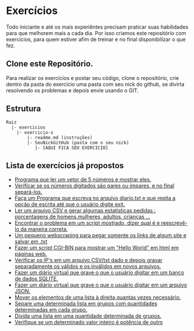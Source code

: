 # Exercícios
Todo iniciante e até os mais experiêntes precisam praticar suas habilidades para que melhorem mais a cada dia. 
Por isso criamos este repositório com exercícios, para quem estiver afim de treinar e no final disponibilizar o que fez.

## Clone este Repositório.
Para realizar os exercícios e postar seu código, clone o repositório, crie dentro da pasta do exercício uma pasta com seu nick do github, se divirta resolvendo os problemas e depois envie usando o GIT.

## Estrutura 

```
Raiz
  |- exercicios
    |- exercicio-x
        |- readme.md (instruções)
        |- SeuNickGitHub (pasta com o seu nick)
           |- [AQUI FICA SEU EXERCICIO]
```

## Lista de exercícios já propostos

- [Programa que ler um vetor de 5 números e mostrar eles.](https://github.com/pythoneiros/Exercicios/tree/master/exercicio-01)
- [Verificar se os números digitados são pares ou ímpares, e no final separá-los.](https://github.com/pythoneiros/Exercicios/tree/master/exercicio-02)
- [Faça um Programa que escreva no arquivo diario.txt e que repita a opção de escrita até que o usuário digite exit.](https://github.com/pythoneiros/Exercicios/tree/master/exercicio-03)
- [Ler um arquivo CSV e gerar algumas estatísticas pedidas : porcentagens de homens,mulheres, adultos, crianças ...](https://github.com/pythoneiros/Exercicios/tree/master/exercicio-04)
- [Encontrar o problema em um script mostrado, dizer qual é e reescrevê-lo da maneira correta.](https://github.com/pythoneiros/Exercicios/tree/master/exercicio-05)
- [Um pequeno webscraping para pegar somente os links de algum site e salvar em .txt](https://github.com/pythoneiros/Exercicios/tree/master/exercicio-06)
- [Fazer um script CGI-BIN para mostrar um "Hello World" em html em páginas web.](https://github.com/pythoneiros/Exercicios/tree/master/exercicio-07)
- [Verificar os IP's em um arquivo CSV/txt dado e depois gravar separadamente os válidos e os inválidos em novos arquivos.](https://github.com/pythoneiros/Exercicios/tree/master/exercicio-08)
- [Fazer um diário virtual que grave o que o usuário digitar em um banco de dados SQLITE.](https://github.com/pythoneiros/Exercicios/tree/master/exercicio-09)
- [Fazer um diário virtual que grave o que o usuário digitar em um arquivo JSON.](https://github.com/pythoneiros/Exercicios/tree/master/exercicio-10)
- [Mover os elementos de uma lista à direita quantas vezes necessário.](https://github.com/pythoneiros/Exercicios/tree/master/exercicio-11)
- [Separe uma determinada lista em grupos com quantidades determinadas em cada grupo.](https://github.com/pythoneiros/Exercicios/tree/master/exercicio-12)
- [Divida uma lista em uma quantidade determinada de grupos.](https://github.com/pythoneiros/Exercicios/tree/master/exercicio-13)
- [Verifique se um determinado valor inteiro é potência de outro](https://github.com/pythoneiros/Exercicios/tree/master/exercicio-14)